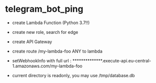 # telegram_bot_ping

- create Lambda Function (Python 3.7!!)
- create new role, search for edge

- create API Gateway
- create route /my-lambda-foo ANY to lambda

- setWebhookInfo with full url : **************.execute-api.eu-central-1.amazonaws.com/my-lambda-foo

- current directory is readonly, you may use /tmp/database.db
